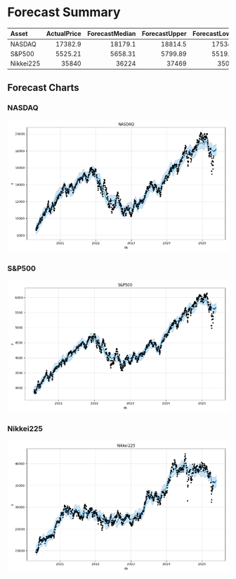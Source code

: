 # Forecast Summary

| Asset     |   ActualPrice |   ForecastMedian |   ForecastUpper |   ForecastLower | Action   |
|:----------|--------------:|-----------------:|----------------:|----------------:|:---------|
| NASDAQ    |      17382.9  |         18179.1  |        18814.5  |        17534.6  | BUY      |
| S&P500    |       5525.21 |          5658.31 |         5799.89 |         5519.09 | BUY      |
| Nikkei225 |      35840    |         36224    |        37469    |        35020    | HOLD     |

## Forecast Charts

### NASDAQ

![NASDAQ Forecast](./NASDAQ_forecast.png)

### S&P500

![S&P500 Forecast](./S&P500_forecast.png)

### Nikkei225

![Nikkei225 Forecast](./Nikkei225_forecast.png)

